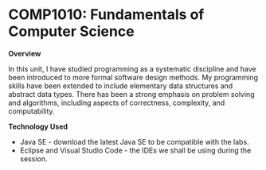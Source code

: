 # COMP1010: Fundamentals of Computer Science

**Overview**

In this unit, I have studied programming as a systematic discipline and have been introduced to more formal software design methods. My programming skills have been extended to include elementary data structures and abstract data types. There has been a strong emphasis on problem solving and algorithms, including aspects of correctness, complexity, and computability.

**Technology Used**

- Java SE - download the latest Java SE to be compatible with the labs.
- Eclipse and Visual Studio Code - the IDEs we shall be using during the session.
